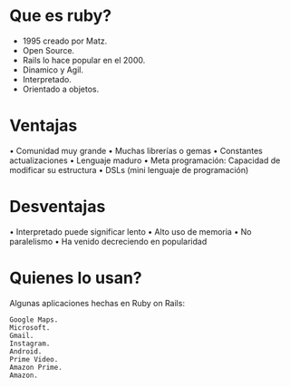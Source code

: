 # Que es ruby?

  - 1995 creado por Matz.
  - Open Source.
  - Rails lo hace popular en el 2000.
  - Dinamico y Agil.
  - Interpretado.
  - Orientado a objetos.


# Ventajas

  • Comunidad muy grande
  • Muchas librerías o gemas
  • Constantes actualizaciones
  • Lenguaje maduro
  • Meta programación: Capacidad de modificar su estructura
  • DSLs (mini lenguaje de programación)

# Desventajas

  • Interpretado puede significar lento
  • Alto uso de memoria
  • No paralelismo
  • Ha venido decreciendo en popularidad

# Quienes lo usan?

  Algunas aplicaciones hechas en Ruby on Rails:

    Google Maps.
    Microsoft.
    Gmail.
    Instagram.
    Android.
    Prime Video.
    Amazon Prime.
    Amazon.
